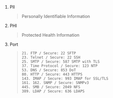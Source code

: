1. PII
    >  Personally Identifiable Information
2. PHI
    >  Protected Health Information
3. Port
    >     21. FTP / Secure: 22 SFTP
    >     23. Telnet / Secure: 22 SSH
    >     25. SMTP / Secure: 587 SMTP with TLS
    >     37. Time Protocol / Secure: 123 NTP
    >     53. DNS / Secure: 853 DoT
    >     80. HTTP / Secure: 443 HTTPS
    >     143. IMAP / Secure: 993 IMAP for SSL/TLS
    >     161. 162. SNMP / Secure: SNMPv3
    >     445. SMB / Secure: 2049 NFS
    >     389. LDAP / Secure: 636 LDAPS 


